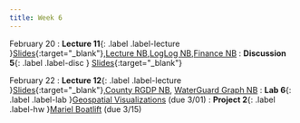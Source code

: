 ```yaml
---
title: Week 6
---
```


February 20
: **Lecture 11**{: .label .label-lecture }[Slides](https://docs.google.com/presentation/d/1jGGBeZwaIrwXQVSUcNrh1kqLTFbGIefTWEvJJ8zZlzA/edit?usp=sharing){:target="_blank"},[Lecture NB](https://data100.datahub.berkeley.edu/hub/user-redirect/git-pull?repo=https%3A%2F%2Fgithub.com%2FUCB-Econ-148%2Fecon148-sp24&branch=main&urlpath=lab%2Ftree%2Fecon148-sp24%2Flec%2FLec6.1%2FViz-1.ipynb),[LogLog NB](https://data100.datahub.berkeley.edu/hub/user-redirect/git-pull?repo=https%3A%2F%2Fgithub.com%2FUCB-Econ-148%2Fecon148-sp24&branch=main&urlpath=lab%2Ftree%2Fecon148-sp24%2Flec%2FLec6.1%2FAvocados_Log.ipynb),[Finance NB](https://data100.datahub.berkeley.edu/hub/user-redirect/git-pull?repo=https%3A%2F%2Fgithub.com%2FUCB-Econ-148%2Fecon148-sp24&branch=main&urlpath=lab%2Ftree%2Fecon148-sp24%2Flec%2FLec6.1%2FFinanceDemo.ipynb)
: **Discussion 5**{: .label .label-disc } [Slides](https://docs.google.com/presentation/d/1WuZ9BqfaxJUw2QukB294VpxfZRiusm7hOLPcRhc-5cQ/edit?usp=sharing){:target="_blank"}


February 22
: **Lecture 12**{: .label .label-lecture }[Slides](https://docs.google.com/presentation/d/1C4A1PsgzgAxZm1fd-a3veS6txpeshOo-sWrJcNdTJdg/edit?usp=sharing){:target="_blank"},[County RGDP NB](https://data100.datahub.berkeley.edu/hub/user-redirect/git-pull?repo=https%3A%2F%2Fgithub.com%2FUCB-Econ-148%2Fecon148-sp24&branch=main&urlpath=lab%2Ftree%2Fecon148-sp24%2Flec%2FLec6.2%2Fall_counties.ipynb),
[WaterGuard Graph NB](https://data100.datahub.berkeley.edu/hub/user-redirect/git-pull?repo=https%3A%2F%2Fgithub.com%2FUCB-Econ-148%2Fecon148-sp24&branch=main&urlpath=lab%2Ftree%2Fecon148-sp24%2Flec%2FLec6.2%2FWGP_GraphPractice.ipynb)
: **Lab 6**{: .label .label-lab }[Geospatial Visualizations](https://data100.datahub.berkeley.edu/hub/user-redirect/git-pull?repo=https%3A%2F%2Fgithub.com%2FUCB-Econ-148%2Fecon148-sp24&branch=main&urlpath=lab%2Ftree%2Fecon148-sp24%2Flab%2Flab03%2Flab03.ipynb) (due 3/01)
: **Project 2**{: .label .label-hw }[Mariel Boatlift](https://data100.datahub.berkeley.edu/hub/user-redirect/git-pull?repo=https%3A%2F%2Fgithub.com%2FUCB-Econ-148%2Fecon148-sp24&branch=main&urlpath=lab%2Ftree%2Fecon148-sp24%2Fproj%2Fproj01%2Fproj01.ipynb) (due 3/15)

